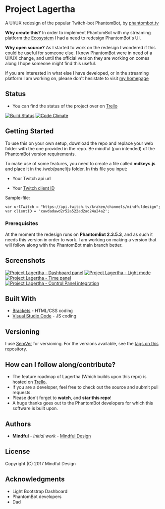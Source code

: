 # Project Lagertha

A UI/UX redesign of the popular Twitch-bot PhantomBot, by [phantombot.tv](https://phantombot.tv/)

**Why create this?** In order to implement PhantomBot with my streaming platform [the Ecosystem](http://bit.ly/MindfulG) I had a need to redesign PhantomBot's UI.

**Why open source?** As I started to work on the redesign I wondered if this could be useful for someone else. I knew PhantomBot were in need of a UI/UX change, and until the official version they are working on comes along I hope someone might find this useful.

If you are interested in what else I have developed, or in the streaming platform I am working on, please don't hesistate to visit [my homepage](http://bit.ly/MindfulG)

## Status

* You can find the status of the project over on [Trello](https://trello.com/b/5kni5emL/mindful-design-public)

[![Build Status](https://travis-ci.org/Mindful-Design/Lagertha.svg?branch=master)](https://travis-ci.org/Mindful-Design/Lagertha)
[![Code Climate](https://codeclimate.com/github/Mindful-Design/Lagertha/badges/gpa.svg)](https://codeclimate.com/github/Mindful-Design/Lagertha)

## Getting Started

To use this on your own setup, download the repo and replace your web folder with the one provided in the repo. Be mindful (pun intended) of the PhantomBot version requirements.

To make use of some features, you need to create a file called **mdkeys.js** and place it in the /web/panel/js folder. In this file you input:

* Your Twitch api url

* Your [Twitch client ID](https://blog.twitch.tv/client-id-required-for-kraken-api-calls-afbb8e95f843)

Sample-file:

```
var urlTwitch = "https://api.twitch.tv/kraken/channels/mindfuldesign";
var clientID = 'xawdadawd2r52a522ad2ad24a24a2';

```

### Prerequisites

At the moment the redesign runs on **PhantomBot 2.3.5.3**, and as such it needs this version in order to work. I am working on making a version that will follow along with the PhantomBot main branch better.

## Screenshots

[![](http://i.imgur.com/3IV9arbl.png "Project Lagertha - Dashboard panel")](http://i.imgur.com/3IV9arb.png)
[![](http://i.imgur.com/3YfnKlMl.png "Project Lagertha - Light mode")](http://i.imgur.com/3YfnKlM.png)
[![](http://i.imgur.com/OpVQWm8l.png "Project Lagertha - Time panel")](http://imgur.com/OpVQWm8.png)
[![](http://i.imgur.com/47kX7gFl.png "Project Lagertha - Control Panel integration")](http://i.imgur.com/47kX7gF.png)

## Built With

* [Brackets](http://brackets.io/) - HTML/CSS coding
* [Visual Studio Code](https://code.visualstudio.com/) - JS coding

## Versioning

I use [SemVer](http://semver.org/) for versioning. For the versions available, see the [tags on this repository](https://github.com/Mindful-Design/Lagertha/tags). 

## How can I follow along/contribute?

* The feature roadmap of Lagertha (Which builds upon this repo) is hosted on [Trello](https://trello.com/b/5kni5emL/mindful-design-public).
* If you are a developer, feel free to check out the source and submit pull requests.
* Please don't forget to **watch**, and **star this repo**!
* A huge thanks goes out to the PhantomBot developers for which this software is built upon.

## Authors

* **Mindful** - *Initial work* - [Mindful Design](https://github.com/Mindful-Design)

## License

Copyright (C) 2017 Mindful Design

## Acknowledgments

* Light Bootstrap Dashboard
* PhantomBot developers
* Dad
